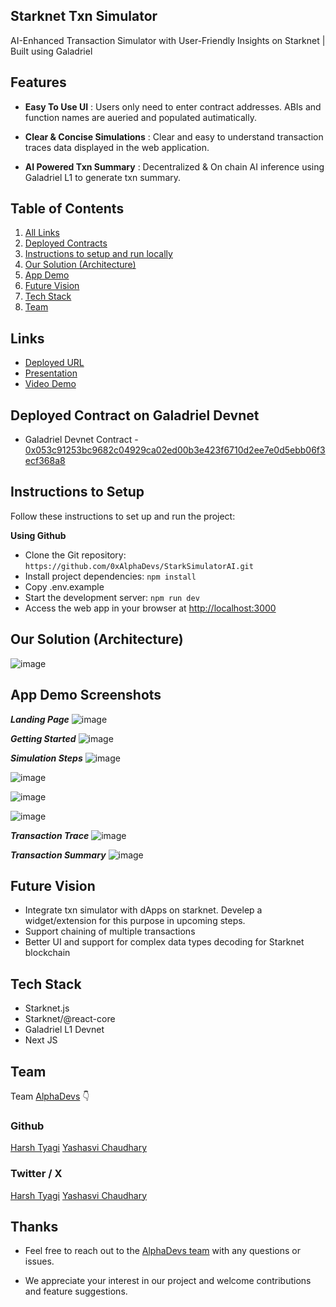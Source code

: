 ## Starknet Txn Simulator

AI-Enhanced Transaction Simulator with User-Friendly Insights on Starknet | Built using Galadriel

## Features

- **Easy To Use UI** : Users only need to enter contract addresses. ABIs and function names are aueried and populated autimatically.

- **Clear & Concise Simulations** : Clear and easy to understand transaction traces data displayed in the web application.

- **AI Powered Txn Summary** : Decentralized & On chain AI inference using Galadriel L1 to generate txn summary.

## Table of Contents

1. [All Links](#links)
2. [Deployed Contracts](#deployed-contract-on-galadriel-devnet)
3. [Instructions to setup and run locally ](#instructions-to-setup)
4. [Our Solution (Architecture)](#our-solution-architecture)
5. [App Demo](#app-demo-screenshots)
6. [Future Vision](#future-vision)
7. [Tech Stack](#tech-stack)
8. [Team](#team)

## Links

- [Deployed URL]()
- [Presentation]()
- [Video Demo]()

## Deployed Contract on Galadriel Devnet

- Galadriel Devnet Contract - [0x053c91253bc9682c04929ca02ed00b3e423f6710d2ee7e0d5ebb06f3ecf368a8](https://explorer.galadriel.com/address/0x053c91253bc9682c04929ca02ed00b3e423f6710d2ee7e0d5ebb06f3ecf368a8)

## Instructions to Setup

Follow these instructions to set up and run the project:

**Using Github**

- Clone the Git repository: `https://github.com/0xAlphaDevs/StarkSimulatorAI.git`
- Install project dependencies: `npm install`
- Copy .env.example
- Start the development server: `npm run dev`
- Access the web app in your browser at [http://localhost:3000](http://localhost:3000)

## Our Solution (Architecture)

![image](/public/appDemo/architecture.png)

## App Demo Screenshots

**_Landing Page_**
![image](/public/appDemo/1.jpeg)

**_Getting Started_**
![image](/public/appDemo/2.jpeg)

**_Simulation Steps_**
![image](/public/appDemo/3.jpeg)

![image](/public/appDemo/4.jpeg)

![image](/public/appDemo/5.jpeg)

![image](/public/appDemo/6.jpeg)

**_Transaction Trace_**
![image](/public/appDemo/7.jpeg)

**_Transaction Summary_**
![image](/public/appDemo/8.jpeg)

## Future Vision

- Integrate txn simulator with dApps on starknet. Develep a widget/extension for this purpose in upcoming steps.
- Support chaining of multiple transactions
- Better UI and support for complex data types decoding for Starknet blockchain

## Tech Stack

- Starknet.js
- Starknet/@react-core
- Galadriel L1 Devnet
- Next JS

## Team

Team [AlphaDevs](https://www.alphadevs.dev) 👇

### Github

[Harsh Tyagi](https://github.com/mr-harshtyagi)
[Yashasvi Chaudhary](https://github.com/0xyshv)

### Twitter / X

[Harsh Tyagi](https://twitter.com/0xmht)
[Yashasvi Chaudhary](https://twitter.com/0xyshv)

## Thanks

- Feel free to reach out to the [AlphaDevs team](https://www.alphadevs.dev) with any questions or issues.

- We appreciate your interest in our project and welcome contributions and feature suggestions.
